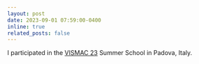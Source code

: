 ```yaml
---
layout: post
date: 2023-09-01 07:59:00-0400
inline: true
related_posts: false
---
```


I participated in the [VISMAC 23](https://vismac23.github.io/) Summer School in Padova, Italy.
